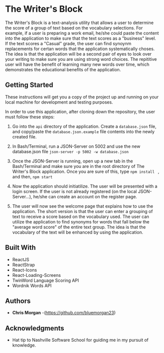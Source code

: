 
# The Writer's Block

The Writer's Block is a text-analysis utility that allows a user to determine the score of a group of text based on the vocabulary selections. For example, if a user is preparing a work email, he/she could paste the content into the application to make sure that the text scores as a "business" level. If the text scores a "Casual" grade, the user can find synoynm replacements for certan words that the application systematically choses. The idea is that the application will be a second pair of eyes to look over your writing to make sure you are using strong word choices. The repititive user will have the benefit of learning many new words over time, which demonstrates the educational benefits of the application.

## Getting Started

These instructions will get you a copy of the project up and running on your local machine for development and testing purposes.

In order to use this application, after cloning down the repository, the user must follow these steps: 

1. Go into the `api` directory of the application. Create a `database.json` file, and copy/paste the `database.json.example` file contents into the newly created file.

2. In Bash/Terminal, run a JSON-Server on 5002 and use the new database.json file
     `json-server -p 5002 -w database.json`

3. Once the JSON-Server is running, open up a new tab in the Bash/Terminal and make sure you are in the root directory of The Writer's Block application. Once you are sure of this, type `npm install ` , and then, `npm start`

4. Now the application should initiatilize. The user will be presented with a login screen. If the user is not already registered (on the local JSON-Server...), he/she can create an account on the register page.

5. The user will now see the welcome page that explains how to use the application. The short version is that the user can enter a grouping of text to receive a score based on the vocabulary used. The user can utilize the application to find synonyms for words that fall below the "average word score" of the entire text group. The idea is that the vocabulary of the text will be enhanced by using the application.


## Built With

* ReactJS
* ReactStrap
* React-Icons
* React-Loading-Screens
* TwinWord Language Scoring API
* Wordnik Words API

## Authors

* **Chris Morgan** -(https://github.com/bluemorgan23)


## Acknowledgments

* Hat tip to Nashville Software School for guiding me in my pursuit of knowledge.
